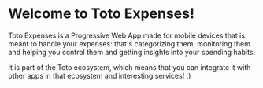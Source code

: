 # Welcome to Toto Expenses! 
Toto Expenses is a Progressive Web App made for mobile devices that is meant to handle your expenses: that's categorizing them, monitoring them and helping you control them and getting insights into your spending habits.

It is part of the Toto ecosystem, which means that you can integrate it with other apps in that ecosystem and interesting services! :) 

